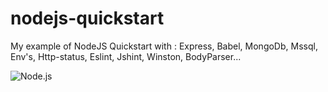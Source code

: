 # nodejs-quickstart
My example of NodeJS
Quickstart with : Express, Babel, MongoDb, Mssql, Env's, Http-status, Eslint, Jshint,  Winston, BodyParser...


![Node.js](https://nodeblog.files.wordpress.com/2011/07/nodejs.png "Node.js")
